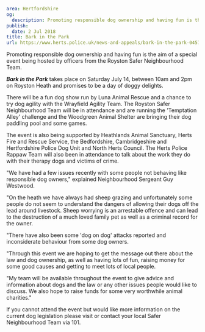 ```yaml
area: Hertfordshire
og:
  description: Promoting responsible dog ownership and having fun is the aim of a special event being hosted by officers from the Royston Safer Neighbourhood Team.
publish:
  date: 2 Jul 2018
title: Bark in the Park
url: https://www.herts.police.uk/news-and-appeals/bark-in-the-park-0457G
```

Promoting responsible dog ownership and having fun is the aim of a special event being hosted by officers from the Royston Safer Neighbourhood Team.

**_Bark in the Park_** takes place on Saturday July 14, between 10am and 2pm on Royston Heath and promises to be a day of doggy delights.

There will be a fun dog show run by Luna Animal Rescue and a chance to try dog agility with the Wrayfield Agility Team. The Royston Safer Neighbourhood Team will be in attendance and are running the 'Temptation Alley' challenge and the Woodgreen Animal Shelter are bringing their dog paddling pool and some games.

The event is also being supported by Heathlands Animal Sanctuary, Herts Fire and Rescue Service, the Bedfordshire, Cambridgeshire and Hertfordshire Police Dog Unit and North Herts Council. The Herts Police Rappaw Team will also been in attendance to talk about the work they do with their therapy dogs and victims of crime.

"We have had a few issues recently with some people not behaving like responsible dog owners," explained Neighbourhood Sergeant Guy Westwood.

"On the heath we have always had sheep grazing and unfortunately some people do not seem to understand the dangers of allowing their dogs off the lead around livestock. Sheep worrying is an arrestable offence and can lead to the destruction of a much loved family pet as well as a criminal record for the owner.

 "There have also been some 'dog on dog' attacks reported and inconsiderate behaviour from some dog owners.

"Through this event we are hoping to get the message out there about the law and dog ownership, as well as having lots of fun, raising money for some good causes and getting to meet lots of local people.

"My team will be available throughout the event to give advice and information about dogs and the law or any other issues people would like to discuss. We also hope to raise funds for some very worthwhile animal charities."

If you cannot attend the event but would like more information on the current dog legislation please visit or contact your local Safer Neighbourhood Team via 101.
